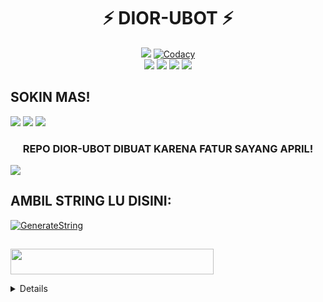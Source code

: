 <h1 align="center">⚡ DIOR-UBOT ⚡</h1>


<p align="center">
    <a href="https://www.python.org/" alt="made-with-python"> <img src="https://img.shields.io/badge/Made%20with-Python-black.svg?style=flat-square&logo=python&logoColor=blue&color=red" /></a>
    <a href="https://app.codacy.com/gh/DIORrios285/DIOR-UBOT/dashboard"> <img src="https://img.shields.io/codacy/grade/a723cb464d5a4d25be3152b5d71de82d?color=red&logo=codacy&style=flat-square" alt="Codacy" /></a><br>
    <a href="https://github.com/DIORrios285/DIOR-UBOT"> <img src="https://img.shields.io/github/repo-size/DIORrios285/DIOR-UBOT?color=yellow&logo=github&logoColor=white&style=flat-square" /></a>
    <a href="https://github.com/DIORrios285/DIOR-UBOT/commits/main"> <img src="https://img.shields.io/github/last-commit/DIORrios285/FandaMusic?color=yellow&logo=github&logoColor=white&style=flat-square" /></a>
    <a href="https://github.com/DIORrios285/DIOR-UBOT/network/members"> <img src="https://img.shields.io/github/forks/DIORrios285/DIOR-UBOT?color=marine&logo=github&logoColor=white&style=flat-square" /></a>  
    <a href="https://github.com/DIORrios285/DIOR-UBOT/network/members"> <img src="https://img.shields.io/github/stars/DIORrios285/DIOR-UBOT?color=marine&logo=github&logoColor=white&style=flat-square" /></a>

## SOKIN MAS!
<a href="https://www.instagram.com/fatur.285?=nametag"><img src="https://img.shields.io/badge/INSTAGRAM-GA%20FOLLOW%20GUA%20INJAK%20LU-blue.svg?style=for-the-badge&logo=Instagram"></a>
<a href="https://t.me/diorplayingwords"><img src="https://img.shields.io/badge/CH-SUKA%20SUKA%20DIOR-blue.svg?style=for-the-badge&logo=Telegram"></a>
<a href="https://t.me/fandasupport"><img src="https://img.shields.io/badge/GROUP-FANDA%20SUPPORT-blue.svg?style=for-the-badge&logo=Telegram"></a>

<h3 align="center">REPO DIOR-UBOT DIBUAT KARENA FATUR SAYANG APRIL!</h3>
<img src="https://telegra.ph/file/88d170ab07ae953b6d422.jpg">


## AMBIL STRING LU DISINI:

[![GenerateString](https://img.shields.io/badge/repl.it-generateString-marine)](https://replit.com/@DIORrios285/DIORPyrogramString#main.py)

##
<a href="https://heroku.com/deploy?template=https://github.com/DIORrios285/DIOR-UBOT.git"><img src="https://img.shields.io/badge/DEPLOY%20KE%20HEROKU%20YA%20KONTOL-purple?style=flat&logo=Heroku" width="325" height="40.900" />


<details>
  <summary><b>© Credits</b></summary>


 🙏 **TERIMAKASIH BANYAK KEPADA**

*   [VCKYOU](https://github.com/Vckyou/Geez-Project)    Geez - Project
*   [X_iMFiNe](https://github.com/ximfine/xBot-Remix)    XBOT-REMIX
*   [Koala](https://github.com/ManusiaRakitan/Kampang-Bot)    Kampang - Bot
*   [RaphielGang](https://github.com/RaphielGang)    Telegram - Paperplane
*   [AvinashReddy3108](https://github.com/AvinashReddy3108)    PaperplaneExtended
*   [TeamUserge](https://github.com/UsergeTeam/Userge)    Userge
*   [sandy1709](https://github.com/sandy1709/catuserbot)    CatUserbot
*   BANYAK LAGI DAH!.


## Stay Support 🚀
*   [LonamiWebs](https://github.com/LonamiWebs/) and [Telethon](https://github.com/LonamiWebs/Telethon)
